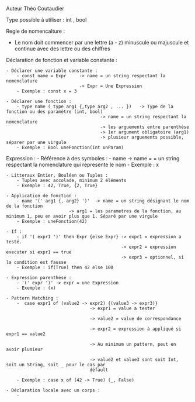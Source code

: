 Auteur Théo Coutaudier

Type possible à utiliser : 
    int , bool 

Regle de nomencalture : 
-   Le nom doit commencer par une lettre (a - z) minuscule ou majuscule
    et continue avec des lettre ou des chiffres

Déclaration de fonction et variable constante : 

    - Déclarer une variable constante : 
        - const name = Expr     -> name = un string respectant la nomenclature
                                -> Expr = Une Expression 
        - Exemple : const x = 3
    
    - Déclarer une fonction : 
        - type name ( type arg1 {,type arg2 , ... })   -> Type de la fonction ou des paramètre (int, bool)
                                        -> name = un string respectant la nomenclature
                                        -> les arguements entre parenthèse
                                        -> 1er argument obligatoire (arg1)  
                                        -> plusieur arguements possible, séparer par une virgule
        - Exemple : Bool uneFonction(Int unParam)

Expression : 
    - Référence à des symboles :
        - name            -> name = = un string respectant la nomenclature qui represente le nom
        - Exemple : x

    - Litteraux Entier, Bouléen ou Tuples : 
        - Tuples avec accolade, minimum 2 éléments
        - Exemple : 42, True, {2, True} 

    - Application de fonction : 
        - name '(' arg1 {, arg2} ')'  -> name = un string désignant le nom de la fonction 
                            -> arg1 = les parametres de la fonction, au minimum 1, peu en avoir plus que 1. Séparé par une virgule
        - Exemple : uneFonction(42)

    - If :
        - if '( expr1 ')' then Expr {else Expr} -> expr1 = expression a testé.
                                                -> expr2 = expression executer si expr1 == true
                                                -> expr3 = optionnel, si la condition est fausse
        - Exemple : if(True) then 42 else 100

    - Expression parenthésé :
        - '(' expr ')' -> expr = une Expression
        - Exemple : (x)
    
    - Pattern Matching : 
        -  case expr1 of (value2 -> expr2) {(value3 -> expr3)} 
                                    -> expr1 = value a tester 
                                    
                                    -> value2 = value de correspondance 
            
                                    -> expr2 = expression à appliqué si expr1 == value2 

                                    -> Au minimum un pattern, peut en avoir plusieur
                                    
                                    -> value2 et value3 sont soit Int, soit un String, soit _ pour le cas par 
                                    défault

        - Exemple : case x of (42 -> True) (_, False)  

    - Déclaration locale avec un corps : 
        - 







